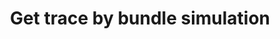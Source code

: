 ---
title: Get trace by bundle simulation
api:
  file: bazel-binopenapiopenapiopenapiopenapi.swagger.json
  operationId: GetCallTraceByBundle
hidden: false
---
